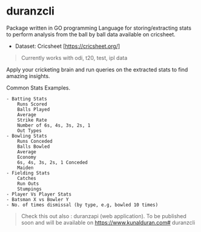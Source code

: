 # duranzcli
 
 Package written in GO programming Language for storing/extracting stats to perform analysis from the ball by ball data available on cricsheet.
 
  - Dataset: Cricsheet [https://cricsheet.org/]
> Currently works with odi, t20, test, ipl data


Apply your cricketing brain and run queries on the extracted stats to find amazing insights. 

Common Stats Examples.

    - Batting Stats
        Runs Scored
        Balls Played
        Average
        Strike Rate
        Number of 6s, 4s, 3s, 2s, 1
        Out Types
    - Bowling Stats
        Runs Conceded
        Balls Bowled
        Average
        Economy
        6s, 4s, 3s, 2s, 1 Conceded
        Maiden
    - Fielding Stats
        Catches
        Run Outs
        Stumpings
    - Player Vs Player Stats
    - Batsman X vs Bowler Y
    - No. of times dismissal (by type, e.g, bowled 10 times)
    

> Check this out also : duranzapi (web application). 
> To be published soon and will be available on https://www.kunalduran.com# duranzcli
